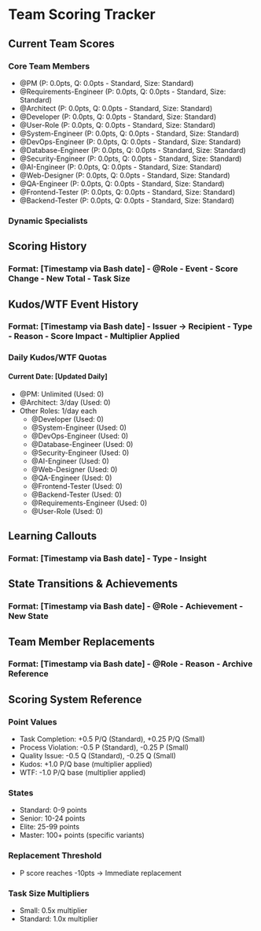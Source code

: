 # Team Scoring Tracker

## Current Team Scores

### Core Team Members
- @PM (P: 0.0pts, Q: 0.0pts - Standard, Size: Standard)
- @Requirements-Engineer (P: 0.0pts, Q: 0.0pts - Standard, Size: Standard)
- @Architect (P: 0.0pts, Q: 0.0pts - Standard, Size: Standard)
- @Developer (P: 0.0pts, Q: 0.0pts - Standard, Size: Standard)
- @User-Role (P: 0.0pts, Q: 0.0pts - Standard, Size: Standard)
- @System-Engineer (P: 0.0pts, Q: 0.0pts - Standard, Size: Standard)
- @DevOps-Engineer (P: 0.0pts, Q: 0.0pts - Standard, Size: Standard)
- @Database-Engineer (P: 0.0pts, Q: 0.0pts - Standard, Size: Standard)
- @Security-Engineer (P: 0.0pts, Q: 0.0pts - Standard, Size: Standard)
- @AI-Engineer (P: 0.0pts, Q: 0.0pts - Standard, Size: Standard)
- @Web-Designer (P: 0.0pts, Q: 0.0pts - Standard, Size: Standard)
- @QA-Engineer (P: 0.0pts, Q: 0.0pts - Standard, Size: Standard)
- @Frontend-Tester (P: 0.0pts, Q: 0.0pts - Standard, Size: Standard)
- @Backend-Tester (P: 0.0pts, Q: 0.0pts - Standard, Size: Standard)

### Dynamic Specialists
<!-- Dynamic specialists will be added here as they are created -->

## Scoring History

### Format: [Timestamp via Bash date] - @Role - Event - Score Change - New Total - Task Size

<!-- Example entries:
2025-07-07 14:30:45 - @Developer - Task Completion - P: +0.5, Q: +0.5 - P: 0.5pts, Q: 0.5pts - Standard
2025-07-07 14:35:12 - @Architect - Process Violation - P: -0.5, Q: 0 - P: -0.5pts, Q: 0pts - Small
-->

## Kudos/WTF Event History

### Format: [Timestamp via Bash date] - Issuer -> Recipient - Type - Reason - Score Impact - Multiplier Applied

<!-- Example entries:
2025-07-07 15:00:00 - @PM -> @Developer - Kudos - Exceptional implementation with comprehensive testing - P: +1.0, Q: +1.0 - Standard (1.0x)
2025-07-07 15:30:00 - @Architect -> @Security-Engineer - WTF - Bypassed peer review requirement - P: -0.5, Q: -0.5 - Small (0.5x)
-->

### Daily Kudos/WTF Quotas

#### Current Date: [Updated Daily]

- @PM: Unlimited (Used: 0)
- @Architect: 3/day (Used: 0)
- Other Roles: 1/day each
  - @Developer (Used: 0)
  - @System-Engineer (Used: 0)
  - @DevOps-Engineer (Used: 0)
  - @Database-Engineer (Used: 0)
  - @Security-Engineer (Used: 0)
  - @AI-Engineer (Used: 0)
  - @Web-Designer (Used: 0)
  - @QA-Engineer (Used: 0)
  - @Frontend-Tester (Used: 0)
  - @Backend-Tester (Used: 0)
  - @Requirements-Engineer (Used: 0)
  - @User-Role (Used: 0)

## Learning Callouts

### Format: [Timestamp via Bash date] - Type - Insight

<!-- Example entries:
2025-07-07 16:00:00 - KUDOS LEARNING - @Developer excelled at comprehensive testing - team should emulate
2025-07-07 16:15:00 - WTF LEARNING - @Security-Engineer needs improvement in following peer review process
2025-07-07 16:30:00 - TEAM PATTERN - Frequent Kudos for testing indicates strong quality culture emerging
2025-07-07 16:45:00 - CULTURE SHIFT - Team showing improvement in documentation based on feedback patterns
-->

## State Transitions & Achievements

### Format: [Timestamp via Bash date] - @Role - Achievement - New State

<!-- Example entries:
2025-07-07 17:00:00 - @Developer - Reached Senior level! - Senior (P: 10pts, Q: 10pts)
2025-07-07 17:30:00 - @Architect - Reached Elite level! - Elite (P: 25pts, Q: 25pts)
-->

## Team Member Replacements

### Format: [Timestamp via Bash date] - @Role - Reason - Archive Reference

<!-- Example entries:
2025-07-07 18:00:00 - @Developer - P score reached -10pts - Archived as @Developer-Archive-20250707
-->

## Scoring System Reference

### Point Values
- Task Completion: +0.5 P/Q (Standard), +0.25 P/Q (Small)
- Process Violation: -0.5 P (Standard), -0.25 P (Small)
- Quality Issue: -0.5 Q (Standard), -0.25 Q (Small)
- Kudos: +1.0 P/Q base (multiplier applied)
- WTF: -1.0 P/Q base (multiplier applied)

### States
- Standard: 0-9 points
- Senior: 10-24 points
- Elite: 25-99 points
- Master: 100+ points (specific variants)

### Replacement Threshold
- P score reaches -10pts → Immediate replacement

### Task Size Multipliers
- Small: 0.5x multiplier
- Standard: 1.0x multiplier